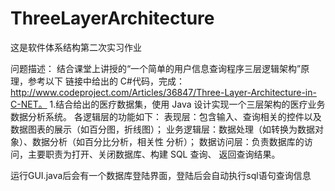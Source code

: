 # ThreeLayerArchitecture
这是软件体系结构第二次实习作业

问题描述：
  结合课堂上讲授的“一个简单的用户信息查询程序三层逻辑架构”原理，参考以下
  链接中给出的 C#代码，完成： http://www.codeproject.com/Articles/36847/Three-Layer-Architecture-in-C-NET。 1.结合给出的医疗数据集，使用 Java 设计实现一个三层架构的医疗业务数据分析系统。
  各逻辑层的功能如下：
  表现层：包含输入、查询相关的控件以及数据图表的展示（如百分图，折线图）；
  业务逻辑层：数据处理（如转换为数据对象）、数据分析（如百分比分析，相关性
  分析）；
  数据访问层：负责数据库的访问，主要职责为打开、关闭数据库、构建 SQL 查询、
  返回查询结果。

运行GUI.java后会有一个数据库登陆界面，登陆后会自动执行sql语句查询信息
